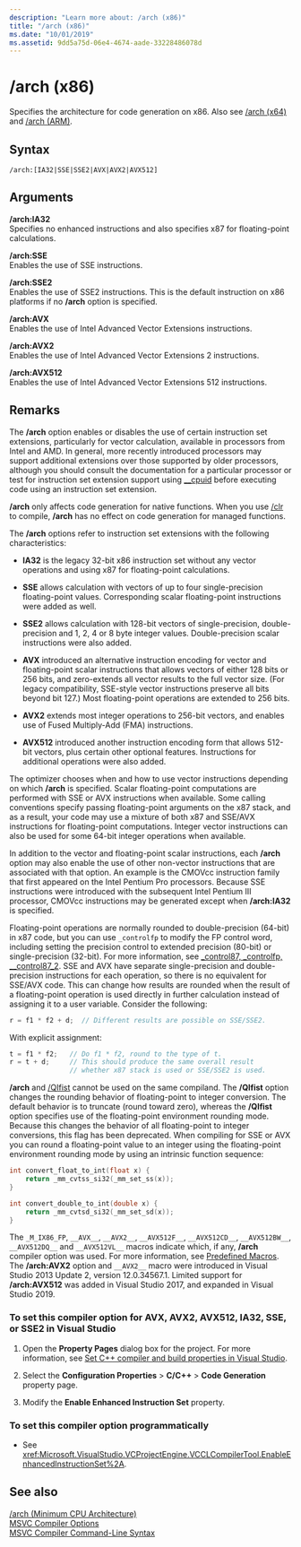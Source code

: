 ```yaml
---
description: "Learn more about: /arch (x86)"
title: "/arch (x86)"
ms.date: "10/01/2019"
ms.assetid: 9dd5a75d-06e4-4674-aade-33228486078d
---
```

# /arch (x86)

Specifies the architecture for code generation on x86. Also see [/arch (x64)](arch-x64.md) and [/arch (ARM)](arch-arm.md).

## Syntax

```
/arch:[IA32|SSE|SSE2|AVX|AVX2|AVX512]
```

## Arguments

**/arch:IA32**<br/>
Specifies no enhanced instructions and also specifies x87 for floating-point calculations.

**/arch:SSE**<br/>
Enables the use of SSE instructions.

**/arch:SSE2**<br/>
Enables the use of SSE2 instructions. This is the default instruction on x86 platforms if no **/arch** option is specified.

**/arch:AVX**<br/>
Enables the use of Intel Advanced Vector Extensions instructions.

**/arch:AVX2**<br/>
Enables the use of Intel Advanced Vector Extensions 2 instructions.

**/arch:AVX512**<br/>
Enables the use of Intel Advanced Vector Extensions 512 instructions.

## Remarks

The **/arch** option enables or disables the use of certain instruction set extensions, particularly for vector calculation, available in processors from Intel and AMD. In general, more recently introduced processors may support additional extensions over those supported by older processors, although you should consult the documentation for a particular processor or test for instruction set extension support using [__cpuid](../../intrinsics/cpuid-cpuidex.md) before executing code using an instruction set extension.

**/arch** only affects code generation for native functions. When you use [/clr](clr-common-language-runtime-compilation.md) to compile, **/arch** has no effect on code generation for managed functions.

The **/arch** options refer to instruction set extensions with the following characteristics:

- **IA32** is the legacy 32-bit x86 instruction set without any vector operations and using x87 for floating-point calculations.

- **SSE** allows calculation with vectors of up to four single-precision floating-point values. Corresponding scalar floating-point instructions were added as well.

- **SSE2** allows calculation with 128-bit vectors of single-precision, double-precision and 1, 2, 4 or 8 byte integer values. Double-precision scalar instructions were also added.

- **AVX** introduced an alternative instruction encoding for vector and floating-point scalar instructions that allows vectors of either 128 bits or 256 bits, and zero-extends all vector results to the full vector size. (For legacy compatibility, SSE-style vector instructions preserve all bits beyond bit 127.) Most floating-point operations are extended to 256 bits.

- **AVX2** extends most integer operations to 256-bit vectors, and enables use of Fused Multiply-Add (FMA) instructions.

- **AVX512** introduced another instruction encoding form that allows 512-bit vectors, plus certain other optional features. Instructions for additional operations were also added.

The optimizer chooses when and how to use vector instructions depending on which **/arch** is specified. Scalar floating-point computations are performed with SSE or AVX instructions when available. Some calling conventions specify passing floating-point arguments on the x87 stack, and as a result, your code may use a mixture of both x87 and SSE/AVX instructions for floating-point computations. Integer vector instructions can also be used for some 64-bit integer operations when available.

In addition to the vector and floating-point scalar instructions, each **/arch** option may also enable the use of other non-vector instructions that are associated with that option. An example is the CMOVcc instruction family that first appeared on the Intel Pentium Pro processors. Because SSE instructions were introduced with the subsequent Intel Pentium III processor, CMOVcc instructions may be generated except when **/arch:IA32** is specified.

Floating-point operations are normally rounded to double-precision (64-bit) in x87 code, but you can use `_controlfp` to modify the FP control word, including setting the precision control to extended precision (80-bit) or single-precision (32-bit). For more information, see [_control87, _controlfp, \__control87_2](../../c-runtime-library/reference/control87-controlfp-control87-2.md). SSE and AVX have separate single-precision and double-precision instructions for each operation, so there is no equivalent for SSE/AVX code. This can change how results are rounded when the result of a floating-point operation is used directly in further calculation instead of assigning it to a user variable. Consider the following:

```cpp
r = f1 * f2 + d;  // Different results are possible on SSE/SSE2.
```

With explicit assignment:

```cpp
t = f1 * f2;   // Do f1 * f2, round to the type of t.
r = t + d;     // This should produce the same overall result
               // whether x87 stack is used or SSE/SSE2 is used.
```

**/arch** and [/QIfist](qifist-suppress-ftol.md) cannot be used on the same compiland. The **/QIfist** option changes the rounding behavior of floating-point to integer conversion. The default behavior is to truncate (round toward zero), whereas the **/QIfist** option specifies use of the floating-point environment rounding mode. Because this changes the behavior of all floating-point to integer conversions, this flag has been deprecated. When compiling for SSE or AVX you can round a floating-point value to an integer using the floating-point environment rounding mode by using an intrinsic function sequence:

```cpp
int convert_float_to_int(float x) {
    return _mm_cvtss_si32(_mm_set_ss(x));
}

int convert_double_to_int(double x) {
    return _mm_cvtsd_si32(_mm_set_sd(x));
}
```

The `_M_IX86_FP`, `__AVX__`, `__AVX2__`, `__AVX512F__`, `__AVX512CD__`, `__AVX512BW__`, `__AVX512DQ__` and `__AVX512VL__` macros indicate which, if any, **/arch** compiler option was used. For more information, see [Predefined Macros](../../preprocessor/predefined-macros.md). The **/arch:AVX2** option and `__AVX2__` macro were introduced in Visual Studio 2013 Update 2, version 12.0.34567.1. Limited support for **/arch:AVX512** was added in Visual Studio 2017, and expanded in Visual Studio 2019.

### To set this compiler option for AVX, AVX2, AVX512, IA32, SSE, or SSE2 in Visual Studio

1. Open the **Property Pages** dialog box for the project. For more information, see [Set C++ compiler and build properties in Visual Studio](../working-with-project-properties.md).

1. Select the **Configuration Properties** > **C/C++** > **Code Generation** property page.

1. Modify the **Enable Enhanced Instruction Set** property.

### To set this compiler option programmatically

- See <xref:Microsoft.VisualStudio.VCProjectEngine.VCCLCompilerTool.EnableEnhancedInstructionSet%2A>.

## See also

[/arch (Minimum CPU Architecture)](arch-minimum-cpu-architecture.md)<br/>
[MSVC Compiler Options](compiler-options.md)<br/>
[MSVC Compiler Command-Line Syntax](compiler-command-line-syntax.md)
